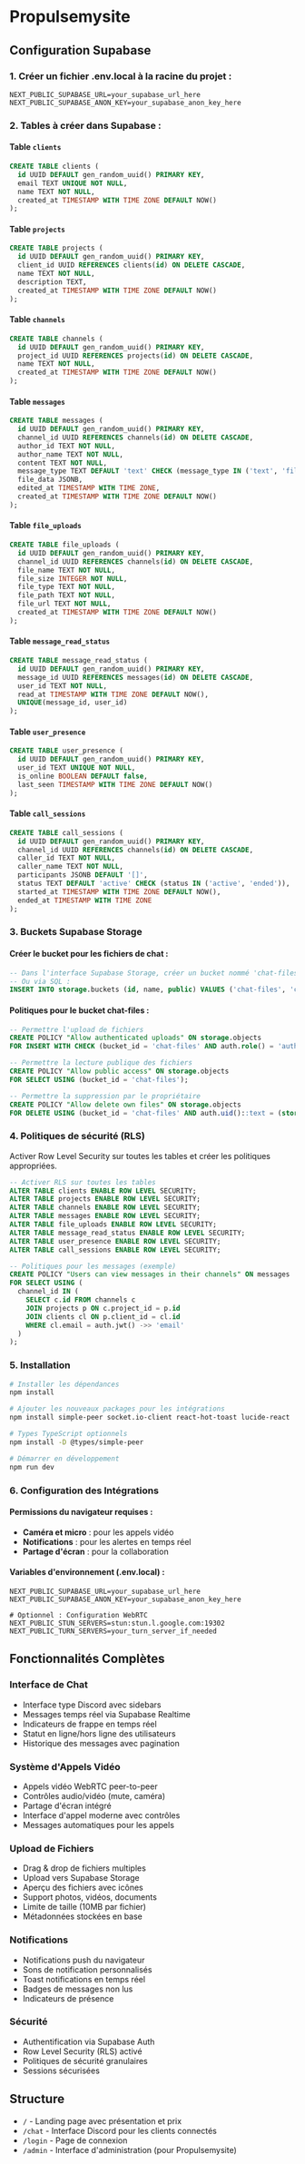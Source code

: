 # Propulsemysite

## Configuration Supabase

### 1. Créer un fichier .env.local à la racine du projet :

```
NEXT_PUBLIC_SUPABASE_URL=your_supabase_url_here
NEXT_PUBLIC_SUPABASE_ANON_KEY=your_supabase_anon_key_here
```

### 2. Tables à créer dans Supabase :

#### Table `clients`
```sql
CREATE TABLE clients (
  id UUID DEFAULT gen_random_uuid() PRIMARY KEY,
  email TEXT UNIQUE NOT NULL,
  name TEXT NOT NULL,
  created_at TIMESTAMP WITH TIME ZONE DEFAULT NOW()
);
```

#### Table `projects`
```sql
CREATE TABLE projects (
  id UUID DEFAULT gen_random_uuid() PRIMARY KEY,
  client_id UUID REFERENCES clients(id) ON DELETE CASCADE,
  name TEXT NOT NULL,
  description TEXT,
  created_at TIMESTAMP WITH TIME ZONE DEFAULT NOW()
);
```

#### Table `channels`
```sql
CREATE TABLE channels (
  id UUID DEFAULT gen_random_uuid() PRIMARY KEY,
  project_id UUID REFERENCES projects(id) ON DELETE CASCADE,
  name TEXT NOT NULL,
  created_at TIMESTAMP WITH TIME ZONE DEFAULT NOW()
);
```

#### Table `messages`
```sql
CREATE TABLE messages (
  id UUID DEFAULT gen_random_uuid() PRIMARY KEY,
  channel_id UUID REFERENCES channels(id) ON DELETE CASCADE,
  author_id TEXT NOT NULL,
  author_name TEXT NOT NULL,
  content TEXT NOT NULL,
  message_type TEXT DEFAULT 'text' CHECK (message_type IN ('text', 'file', 'call')),
  file_data JSONB,
  edited_at TIMESTAMP WITH TIME ZONE,
  created_at TIMESTAMP WITH TIME ZONE DEFAULT NOW()
);
```

#### Table `file_uploads`
```sql
CREATE TABLE file_uploads (
  id UUID DEFAULT gen_random_uuid() PRIMARY KEY,
  channel_id UUID REFERENCES channels(id) ON DELETE CASCADE,
  file_name TEXT NOT NULL,
  file_size INTEGER NOT NULL,
  file_type TEXT NOT NULL,
  file_path TEXT NOT NULL,
  file_url TEXT NOT NULL,
  created_at TIMESTAMP WITH TIME ZONE DEFAULT NOW()
);
```

#### Table `message_read_status`
```sql
CREATE TABLE message_read_status (
  id UUID DEFAULT gen_random_uuid() PRIMARY KEY,
  message_id UUID REFERENCES messages(id) ON DELETE CASCADE,
  user_id TEXT NOT NULL,
  read_at TIMESTAMP WITH TIME ZONE DEFAULT NOW(),
  UNIQUE(message_id, user_id)
);
```

#### Table `user_presence`
```sql
CREATE TABLE user_presence (
  id UUID DEFAULT gen_random_uuid() PRIMARY KEY,
  user_id TEXT UNIQUE NOT NULL,
  is_online BOOLEAN DEFAULT false,
  last_seen TIMESTAMP WITH TIME ZONE DEFAULT NOW()
);
```

#### Table `call_sessions`
```sql
CREATE TABLE call_sessions (
  id UUID DEFAULT gen_random_uuid() PRIMARY KEY,
  channel_id UUID REFERENCES channels(id) ON DELETE CASCADE,
  caller_id TEXT NOT NULL,
  caller_name TEXT NOT NULL,
  participants JSONB DEFAULT '[]',
  status TEXT DEFAULT 'active' CHECK (status IN ('active', 'ended')),
  started_at TIMESTAMP WITH TIME ZONE DEFAULT NOW(),
  ended_at TIMESTAMP WITH TIME ZONE
);
```

### 3. Buckets Supabase Storage

#### Créer le bucket pour les fichiers de chat :
```sql
-- Dans l'interface Supabase Storage, créer un bucket nommé 'chat-files'
-- Ou via SQL :
INSERT INTO storage.buckets (id, name, public) VALUES ('chat-files', 'chat-files', true);
```

#### Politiques pour le bucket chat-files :
```sql
-- Permettre l'upload de fichiers
CREATE POLICY "Allow authenticated uploads" ON storage.objects 
FOR INSERT WITH CHECK (bucket_id = 'chat-files' AND auth.role() = 'authenticated');

-- Permettre la lecture publique des fichiers
CREATE POLICY "Allow public access" ON storage.objects 
FOR SELECT USING (bucket_id = 'chat-files');

-- Permettre la suppression par le propriétaire
CREATE POLICY "Allow delete own files" ON storage.objects 
FOR DELETE USING (bucket_id = 'chat-files' AND auth.uid()::text = (storage.foldername(name))[1]);
```

### 4. Politiques de sécurité (RLS)

Activer Row Level Security sur toutes les tables et créer les politiques appropriées.

```sql
-- Activer RLS sur toutes les tables
ALTER TABLE clients ENABLE ROW LEVEL SECURITY;
ALTER TABLE projects ENABLE ROW LEVEL SECURITY;
ALTER TABLE channels ENABLE ROW LEVEL SECURITY;
ALTER TABLE messages ENABLE ROW LEVEL SECURITY;
ALTER TABLE file_uploads ENABLE ROW LEVEL SECURITY;
ALTER TABLE message_read_status ENABLE ROW LEVEL SECURITY;
ALTER TABLE user_presence ENABLE ROW LEVEL SECURITY;
ALTER TABLE call_sessions ENABLE ROW LEVEL SECURITY;

-- Politiques pour les messages (exemple)
CREATE POLICY "Users can view messages in their channels" ON messages
FOR SELECT USING (
  channel_id IN (
    SELECT c.id FROM channels c
    JOIN projects p ON c.project_id = p.id
    JOIN clients cl ON p.client_id = cl.id
    WHERE cl.email = auth.jwt() ->> 'email'
  )
);
```

### 5. Installation

```bash
# Installer les dépendances
npm install

# Ajouter les nouveaux packages pour les intégrations
npm install simple-peer socket.io-client react-hot-toast lucide-react

# Types TypeScript optionnels
npm install -D @types/simple-peer

# Démarrer en développement
npm run dev
```

### 6. Configuration des Intégrations

#### Permissions du navigateur requises :
- **Caméra et micro** : pour les appels vidéo
- **Notifications** : pour les alertes en temps réel
- **Partage d'écran** : pour la collaboration

#### Variables d'environnement (.env.local) :
```
NEXT_PUBLIC_SUPABASE_URL=your_supabase_url_here
NEXT_PUBLIC_SUPABASE_ANON_KEY=your_supabase_anon_key_here

# Optionnel : Configuration WebRTC
NEXT_PUBLIC_STUN_SERVERS=stun:stun.l.google.com:19302
NEXT_PUBLIC_TURN_SERVERS=your_turn_server_if_needed
```

## Fonctionnalités Complètes

### Interface de Chat
- Interface type Discord avec sidebars
- Messages temps réel via Supabase Realtime
- Indicateurs de frappe en temps réel
- Statut en ligne/hors ligne des utilisateurs
- Historique des messages avec pagination

### Système d'Appels Vidéo
- Appels vidéo WebRTC peer-to-peer
- Contrôles audio/vidéo (mute, caméra)
- Partage d'écran intégré
- Interface d'appel moderne avec contrôles
- Messages automatiques pour les appels

### Upload de Fichiers
- Drag & drop de fichiers multiples
- Upload vers Supabase Storage
- Aperçu des fichiers avec icônes
- Support photos, vidéos, documents
- Limite de taille (10MB par fichier)
- Métadonnées stockées en base

### Notifications
- Notifications push du navigateur
- Sons de notification personnalisés
- Toast notifications en temps réel
- Badges de messages non lus
- Indicateurs de présence

### Sécurité
- Authentification via Supabase Auth
- Row Level Security (RLS) activé
- Politiques de sécurité granulaires
- Sessions sécurisées

## Structure

- `/` - Landing page avec présentation et prix
- `/chat` - Interface Discord pour les clients connectés
- `/login` - Page de connexion
- `/admin` - Interface d'administration (pour Propulsemysite) 